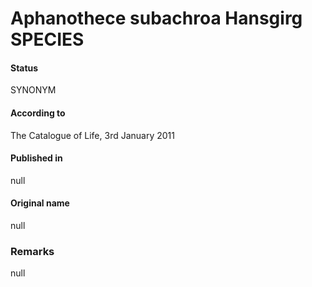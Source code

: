 Aphanothece subachroa Hansgirg SPECIES
=======

#### Status
SYNONYM

#### According to
The Catalogue of Life, 3rd January 2011

#### Published in
null

#### Original name
null

### Remarks
null